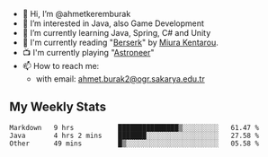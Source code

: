- 👋 Hi, I’m @ahmetkeremburak
- 👀 I’m interested in Java, also Game Development
- 🌱 I’m currently learning Java, Spring, C# and Unity
- :book: I'm currently reading "[Berserk](https://en.wikipedia.org/wiki/Berserk_(manga))" by [Miura Kentarou](https://en.wikipedia.org/wiki/Kentaro_Miura).
- :tv: I'm currently playing "[Astroneer](https://en.wikipedia.org/wiki/Astroneer)"
- 📫 How to reach me:  
  - with email: ahmet.burak2@ogr.sakarya.edu.tr
<!---
- 💞️ I’m looking to collaborate on ...
--->

<!---
ahmetkeremburak/ahmetkeremburak is a ✨ special ✨ repository because its `README.md` (this file) appears on your GitHub profile.
You can click the Preview link to take a look at your changes.
--->
## My Weekly Stats
<!--START_SECTION:waka-->

```text
Markdown   9 hrs           ███████████████▒░░░░░░░░░   61.47 %
Java       4 hrs 2 mins    ███████░░░░░░░░░░░░░░░░░░   27.58 %
Other      49 mins         █▒░░░░░░░░░░░░░░░░░░░░░░░   05.58 %
```

<!--END_SECTION:waka-->
